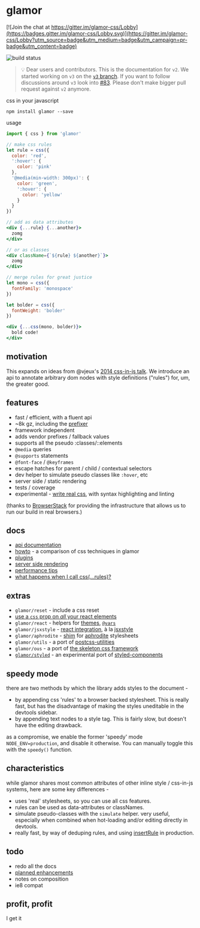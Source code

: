# glamor

[![Join the chat at https://gitter.im/glamor-css/Lobby](https://badges.gitter.im/glamor-css/Lobby.svg)](https://gitter.im/glamor-css/Lobby?utm_source=badge&utm_medium=badge&utm_campaign=pr-badge&utm_content=badge)

![build status](https://travis-ci.org/threepointone/glamor.svg)

> :bulb: Dear users and contributors. This is the documentation for `v2`. We started working on `v3` on the [`v3` branch](https://github.com/threepointone/glamor/tree/v3). If you want to follow discussions around `v3` look into [#83](https://github.com/threepointone/glamor/issues/83). Please don't make bigger pull request against `v2` anymore.

css in your javascript

`npm install glamor --save`

usage
```jsx
import { css } from 'glamor'

// make css rules
let rule = css({
  color: 'red',
  ':hover': {
    color: 'pink'
  },
  '@media(min-width: 300px)': {
    color: 'green',
    ':hover': {
      color: 'yellow'
    }
  }
})

// add as data attributes
<div {...rule} {...another}>
  zomg
</div>

// or as classes
<div className={`${rule} ${another}`}>
  zomg
</div>

// merge rules for great justice
let mono = css({
  fontFamily: 'monospace'
})

let bolder = css({
  fontWeight: 'bolder'
})

<div {...css(mono, bolder)}>
  bold code!
</div>

```

motivation
---

This expands on ideas from @vjeux's [2014 css-in-js talk](https://speakerdeck.com/vjeux/react-css-in-js).
We introduce an api to annotate arbitrary dom nodes with style definitions ("rules") for, um, the greater good.

features
---

- fast / efficient, with a fluent api
- ~8k gz, including the [prefixer](https://github.com/rofrischmann/inline-style-prefixer/)
- framework independent
- adds vendor prefixes / fallback values
- supports all the pseudo :classes/::elements
- `@media` queries
- `@supports` statements
- `@font-face` / `@keyframes`
- escape hatches for parent / child / contextual selectors
- dev helper to simulate pseudo classes like `:hover`, etc
- server side / static rendering
- tests / coverage
- experimental - [write real css](https://github.com/threepointone/glamor/blob/master/docs/css.md), with syntax highlighting and linting


(thanks to [BrowserStack](https://www.browserstack.com/) for providing the infrastructure that allows us to run our build in real browsers.)

docs
---
- [api documentation](https://github.com/threepointone/glamor/blob/master/docs/api.md)
- [howto](https://github.com/threepointone/glamor/blob/master/docs/howto.md) - a comparison of css techniques in glamor
- [plugins](https://github.com/threepointone/glamor/blob/master/docs/plugins.md)
- [server side rendering](https://github.com/threepointone/glamor/blob/master/docs/server.md)
- [performance tips](https://github.com/threepointone/glamor/blob/master/docs/performance.md)
- [what happens when I call css(...rules)?](https://github.com/threepointone/glamor/blob/master/docs/implementation.md)

extras
---

- `glamor/reset` - include a css reset
- [use a `css` prop on *all* your react elements](https://github.com/threepointone/glamor/blob/master/docs/createElement.md)
- `glamor/react` - helpers for [themes](https://github.com/threepointone/glamor/blob/master/docs/themes.md), [`@vars`](https://github.com/threepointone/glamor/blob/master/docs/vars.md)
- `glamor/jsxstyle` - [react integration](https://github.com/threepointone/glamor/blob/master/docs/jsxstyle.md), à la [jsxstyle](https://github.com/petehunt/jsxstyle/)
- `glamor/aphrodite` - [shim](https://github.com/threepointone/glamor/blob/master/docs/aphrodite.md) for [aphrodite](https://github.com/Khan/aphrodite) stylesheets
- `glamor/utils` - a port of [postcss-utilities](https://github.com/ismamz/postcss-utilities)
- `glamor/ous` - a port of [the skeleton css framework](http://getskeleton.com)
- [`glamor/styled`](https://github.com/threepointone/glamor/blob/master/docs/styled.md) - an experimental port of [styled-components](https://styled-components.com/)


speedy mode
---

there are two methods by which the library adds styles to the document -
- by appending css 'rules' to a browser backed stylesheet. This is really fast, but has the disadvantage of making the styles uneditable in the devtools sidebar.
- by appending text nodes to a style tag. This is fairly slow, but doesn't have the editing drawback.

as a compromise, we enable the former 'speedy' mode `NODE_ENV=production`, and disable it otherwise. You can manually toggle this with the `speedy()` function.

characteristics
---

while glamor shares most common attributes of other inline style / css-in-js systems,
here are some key differences -

- uses 'real' stylesheets, so you can use all css features.
- rules can be used as data-attributes or classNames.
- simulate pseudo-classes with the `simulate` helper. very useful, especially when combined when hot-loading and/or editing directly in devtools.
- really fast, by way of deduping rules, and using [insertRule](https://developer.mozilla.org/en-US/docs/Web/API/CSSStyleSheet/insertRule) in production.


todo
---

- redo all the docs
- [planned enhancements](https://github.com/threepointone/glamor/issues?q=is%3Aopen+is%3Aissue+label%3Aenhancement)
- notes on composition
- ie8 compat

profit, profit
---

I get it
